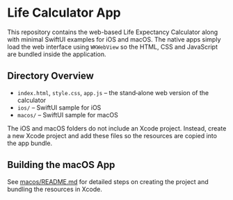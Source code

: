 # Life Calculator App

This repository contains the web-based Life Expectancy Calculator along with minimal SwiftUI examples for iOS and macOS. The native apps simply load the web interface using `WKWebView` so the HTML, CSS and JavaScript are bundled inside the application.

## Directory Overview

- `index.html`, `style.css`, `app.js` – the stand‑alone web version of the calculator
- `ios/` – SwiftUI sample for iOS
- `macos/` – SwiftUI sample for macOS

The iOS and macOS folders do not include an Xcode project. Instead, create a new Xcode project and add these files so the resources are copied into the app bundle.

## Building the macOS App

See [macos/README.md](macos/README.md) for detailed steps on creating the project and bundling the resources in Xcode.
